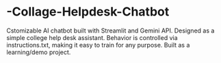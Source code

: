 # -Collage-Helpdesk-Chatbot
Cstomizable AI chatbot built with Streamlit and Gemini API. Designed as a simple college help desk assistant. Behavior is controlled via instructions.txt, making it easy to train for any purpose. Built as a learning/demo project.
